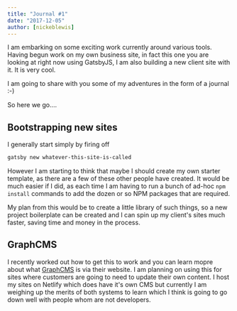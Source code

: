 ```yaml
---
title: "Journal #1"
date: "2017-12-05"
author: [nickeblewis]
---
```


I am embarking on some exciting work currently around various tools. Having begun work on my own business site, in fact this one you are looking at right now using GatsbyJS, I am also building a new client site with it. It is very cool.

I am going to share with you some of my adventures in the form of a journal :-)

So here we go....

## Bootstrapping new sites

I generally start simply by firing off

``` bash
gatsby new whatever-this-site-is-called
```

However I am starting to think that maybe I should create my own starter template, as there are a few of these other people have created. It would be much easier if I did, as each time I am having to run a bunch of ad-hoc ```npm install``` commands to add the dozen or so NPM packages that are required.

My plan from this would be to create a little library of such things, so a new project boilerplate can be created and I can spin up my client's sites much faster, saving time and money in the process.

## GraphCMS

I recently worked out how to get this to work and you can learn mopre about what [GraphCMS](http://www.graphcms.com) is via their website. I am planning on using this for sites where customers are going to need to update their own content. I host my sites on Netlify which does have it's own CMS but currently I am weighing up the merits of both systems to learn which I think is going to go down well with people whom are not developers.